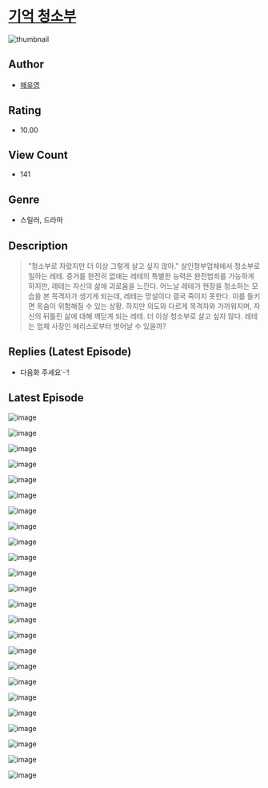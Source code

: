 # [기억 청소부](https://comic.naver.com/challenge/list?titleId=811181)
![thumbnail](https://image-comic.pstatic.net/user_contents_data/challenge_comic/2023/05/25/upload_4063150891008746849_480x623.jpeg)

## Author
- [해유영](https://comic.naver.com/artistTitle?id=367230)

## Rating
- 10.00

## View Count
- 141

## Genre
- 스릴러, 드라마

## Description
> "청소부로 자랐지만 더 이상 그렇게 살고 싶지 않아." 살인청부업체에서 청소부로 일하는 레테. 증거를 완전히 없애는 레테의 특별한 능력은 완전범죄를 가능하게 하지만, 레테는 자신의 삶에 괴로움을 느낀다. 어느날 레테가 현장을 청소하는 모습을 본 목격자가 생기게 되는데, 레테는 망설이다 결국 죽이지 못한다. 이를 들키면 목숨이 위험해질 수 있는 상황. 하지만 의도와 다르게 목격자와 가까워지며, 자신의 뒤틀린 삶에 대해 깨닫게 되는 레테. 더 이상 청소부로 살고 싶지 않다. 레테는 업체 사장인 에리스로부터 벗어날 수 있을까?

## Replies (Latest Episode)
- 다음화 주세요˙ᵕ˙!

## Latest Episode
![image](https://image-comic.pstatic.net/user_contents_data/challenge_comic/2023/05/25/367230/upload_3474585821367121202.jpeg)

![image](https://image-comic.pstatic.net/user_contents_data/challenge_comic/2023/05/25/367230/upload_7089901906733523511.jpeg)

![image](https://image-comic.pstatic.net/user_contents_data/challenge_comic/2023/05/25/367230/upload_7005402217677284400.jpeg)

![image](https://image-comic.pstatic.net/user_contents_data/challenge_comic/2023/05/25/367230/upload_7077745692590039856.jpeg)

![image](https://image-comic.pstatic.net/user_contents_data/challenge_comic/2023/05/25/367230/upload_3617904954451245414.jpeg)

![image](https://image-comic.pstatic.net/user_contents_data/challenge_comic/2023/05/25/367230/upload_4062583522268898096.jpeg)

![image](https://image-comic.pstatic.net/user_contents_data/challenge_comic/2023/05/25/367230/upload_7077466420861284663.jpeg)

![image](https://image-comic.pstatic.net/user_contents_data/challenge_comic/2023/05/25/367230/upload_7363777049761755961.jpeg)

![image](https://image-comic.pstatic.net/user_contents_data/challenge_comic/2023/05/25/367230/upload_7219659868756850224.jpeg)

![image](https://image-comic.pstatic.net/user_contents_data/challenge_comic/2023/05/25/367230/upload_3630520760213464371.jpeg)

![image](https://image-comic.pstatic.net/user_contents_data/challenge_comic/2023/05/25/367230/upload_3760613871316316726.jpeg)

![image](https://image-comic.pstatic.net/user_contents_data/challenge_comic/2023/05/25/367230/upload_7004278512428332345.jpeg)

![image](https://image-comic.pstatic.net/user_contents_data/challenge_comic/2023/05/25/367230/upload_3905292919878268258.jpeg)

![image](https://image-comic.pstatic.net/user_contents_data/challenge_comic/2023/05/25/367230/upload_3832624177800754020.jpeg)

![image](https://image-comic.pstatic.net/user_contents_data/challenge_comic/2023/05/25/367230/upload_7003435208485134643.jpeg)

![image](https://image-comic.pstatic.net/user_contents_data/challenge_comic/2023/05/25/367230/upload_3486455921166541156.jpeg)

![image](https://image-comic.pstatic.net/user_contents_data/challenge_comic/2023/05/25/367230/upload_3991373870773319525.jpeg)

![image](https://image-comic.pstatic.net/user_contents_data/challenge_comic/2023/05/25/367230/upload_7306353062119040356.jpeg)

![image](https://image-comic.pstatic.net/user_contents_data/challenge_comic/2023/05/25/367230/upload_3919033697196783458.jpeg)

![image](https://image-comic.pstatic.net/user_contents_data/challenge_comic/2023/05/25/367230/upload_7003490376520852530.jpeg)

![image](https://image-comic.pstatic.net/user_contents_data/challenge_comic/2023/05/25/367230/upload_3977862874339554917.jpeg)

![image](https://image-comic.pstatic.net/user_contents_data/challenge_comic/2023/05/25/367230/upload_3918756431153739316.jpeg)

![image](https://image-comic.pstatic.net/user_contents_data/challenge_comic/2023/05/25/367230/upload_7234577819200991332.jpeg)

![image](https://image-comic.pstatic.net/user_contents_data/challenge_comic/2023/05/25/367230/upload_3977913455400411747.jpeg)
